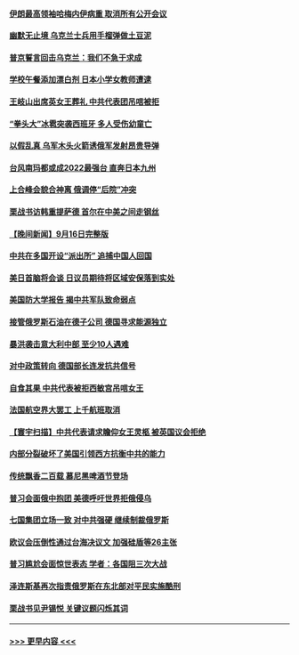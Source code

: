 #### [伊朗最高领袖哈梅内伊病重 取消所有公开会议](../pages/prog202/a103529705.md?t=09172301) 
#### [幽默无止境 乌克兰士兵用手榴弹做土豆泥](../pages/prog202/a103530592.md?t=09172301) 
#### [普京誓言回击乌克兰：我们不急于求成](../pages/prog202/a103530596.md?t=09172301) 
#### [学校午餐添加漂白剂 日本小学女教师遭逮](../pages/prog202/a103530573.md?t=09172301) 
#### [王岐山出席英女王葬礼 中共代表团吊唁被拒](../pages/prog202/a103530540.md?t=09172301) 
#### [“拳头大”冰雹突袭西班牙 多人受伤幼童亡](../pages/prog202/a103530551.md?t=09172301) 
#### [以假乱真 乌军木头火箭诱俄军发射昂贵导弹](../pages/prog202/a103530546.md?t=09172301) 
#### [台风南玛都或成2022最强台 直奔日本九州](../pages/prog202/a103530533.md?t=09172301) 
#### [上合峰会貌合神离 俄调停“后院”冲突](../pages/prog202/a103530513.md?t=09172301) 
#### [栗战书访韩重提萨德 首尔在中美之间走钢丝](../pages/prog202/a103530440.md?t=09172301) 
#### [【晚间新闻】9月16日完整版](../pages/prog202/a103530407.md?t=09172301) 
#### [中共在多国开设“派出所” 追捕中国人回国](../pages/prog202/a103530419.md?t=09172301) 
#### [美日首脑将会谈 日议员期待将区域安保落到实处](../pages/prog202/a103530290.md?t=09172301) 
#### [美国防大学报告 揭中共军队致命弱点](../pages/prog202/a103530288.md?t=09172301) 
#### [接管俄罗斯石油在德子公司 德国寻求能源独立](../pages/prog202/a103530283.md?t=09172301) 
#### [暴洪袭击意大利中部 至少10人遇难](../pages/prog202/a103530281.md?t=09172301) 
#### [对中政策转向 德国部长连发抗共信号](../pages/prog202/a103530279.md?t=09172301) 
#### [自食其果 中共代表被拒西敏宫吊唁女王](../pages/prog202/a103530277.md?t=09172301) 
#### [法国航空界大罢工 上千航班取消](../pages/prog202/a103530225.md?t=09172301) 
#### [【寰宇扫描】中共代表请求瞻仰女王灵柩 被英国议会拒绝](../pages/prog202/a103530138.md?t=09172301) 
#### [内部分裂破坏了美国引领西方抗衡中共的能力](../pages/prog202/a103530125.md?t=09172301) 
#### [传统飘香二百载 慕尼黑啤酒节登场](../pages/prog202/a103530045.md?t=09172301) 
#### [普习会面俄中抱团 美德呼吁世界拒俄侵乌](../pages/prog202/a103530067.md?t=09172301) 
#### [七国集团立场一致 对中共强硬 继续制裁俄罗斯](../pages/prog202/a103530031.md?t=09172301) 
#### [欧议会压倒性通过台海决议文 加强硅盾等26主张](../pages/prog202/a103530035.md?t=09172301) 
#### [普习尴尬会面惊世表态 学者：各国阻三次大战](../pages/prog202/a103530027.md?t=09172301) 
#### [泽连斯基再次指责俄罗斯在东北部对平民实施酷刑](../pages/prog202/a103530057.md?t=09172301) 
#### [栗战书见尹锡悦 关键议题闪烁其词](../pages/prog202/a103530029.md?t=09172301) 

----
#### [ >>> 更早内容 <<< ](../indexes/prog202-earlier.md)
